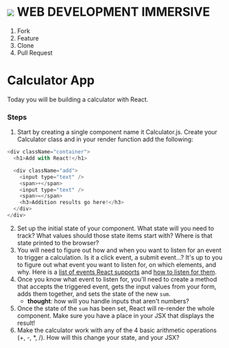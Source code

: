 # ![](https://ga-dash.s3.amazonaws.com/production/assets/logo-9f88ae6c9c3871690e33280fcf557f33.png)  WEB DEVELOPMENT IMMERSIVE

1. Fork
1. Feature
1. Clone
1. Pull Request

# Calculator App

Today you will be building a calculator with React.

### Steps

1. Start by creating a single component name it Calculator.js. Create your Calculator class and in your render function add the following:
  ```js
  <div className="container">
    <h1>Add with React!</h1>

    <div className="add">
      <input type="text" />
      <span>+</span>
      <input type="text" />
      <span>=</span>
      <h3>Addition results go here!</h3>
    </div>
  </div>
  
  ```

2. Set up the initial state of your component. What state will you need to track? What values should those state items start with? Where is that state printed to the browser?
3. You will need to figure out how and when you want to listen for an event to trigger a calculation. Is it a click event, a submit event...? It's up to you to figure out what event you want to listen for, on which elements, and why. Here is a [list of events React supports](https://facebook.github.io/react/docs/events.html#supported-events) and [how to listen for them](https://facebook.github.io/react/docs/interactivity-and-dynamic-uis.html).
4. Once you know what event to listen for, you'll need to create a method that accepts the triggered event, gets the input values from your form, adds them together, and sets the state of the new `sum`.
    - **thought**: how will you handle inputs that aren't numbers?
5. Once the state of the `sum` has been set, React will re-render the whole component. Make sure you have a place in your JSX that displays the result!
6. Make the calculator work with any of the 4 basic arithmetic operations (+, -, *, /). How will this change your state, and your JSX?

